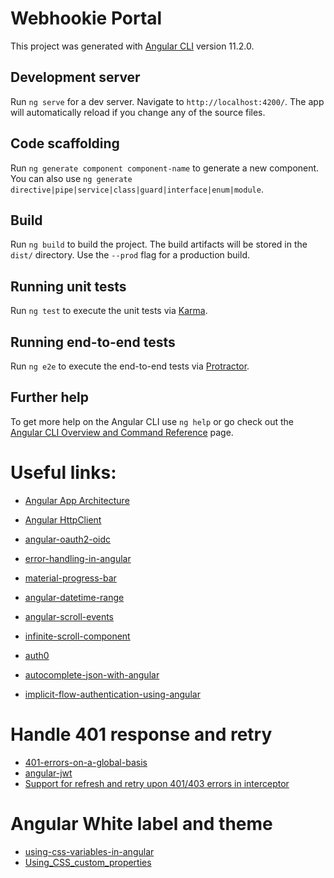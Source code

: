 # Webhookie Portal

This project was generated with [Angular CLI](https://github.com/angular/angular-cli) version 11.2.0.

## Development server

Run `ng serve` for a dev server. Navigate to `http://localhost:4200/`. The app will automatically reload if you change any of the source files.

## Code scaffolding

Run `ng generate component component-name` to generate a new component. You can also use `ng generate directive|pipe|service|class|guard|interface|enum|module`.

## Build

Run `ng build` to build the project. The build artifacts will be stored in the `dist/` directory. Use the `--prod` flag for a production build.

## Running unit tests

Run `ng test` to execute the unit tests via [Karma](https://karma-runner.github.io).

## Running end-to-end tests

Run `ng e2e` to execute the end-to-end tests via [Protractor](http://www.protractortest.org/).

## Further help

To get more help on the Angular CLI use `ng help` or go check out the [Angular CLI Overview and Command Reference](https://angular.io/cli) page.

# Useful links:
- [Angular App Architecture](https://medium.com/@tomastrajan/how-to-build-epic-angular-app-with-clean-architecture-91640ed1656)
- [Angular HttpClient](https://www.techiediaries.com/angular/angular-httpclient-9-8-service-api-calls-and-fetching-data/)
- [angular-oauth2-oidc](https://manfredsteyer.github.io/angular-oauth2-oidc/docs/index.html)
- [error-handling-in-angular](https://medium.com/angular-in-depth/expecting-the-unexpected-best-practices-for-error-handling-in-angular-21c3662ef9e4)
- [material-progress-bar](https://www.positronx.io/angular-material-progress-bar-tutorial-example/)

- [angular-datetime-range](https://github.com/g1eb/angular-datetime-range#readme)
- [angular-scroll-events](https://github.com/g1eb/angular-scroll-events)
- [infinite-scroll-component](https://netbasal.com/build-an-infinite-scroll-component-in-angular-a9c16907a94d)

- [auth0 ](https://community.auth0.com/t/understanding-how-the-audience-concept-actually-works/34011)
- [autocomplete-json-with-angular](https://levelup.gitconnected.com/autocomplete-json-with-angular-and-monaco-f1dcc01e36e1)
- [implicit-flow-authentication-using-angular](https://www.linkedin.com/pulse/implicit-flow-authentication-using-angular-ghanshyam-shukla)
  
# Handle 401 response and retry
- [401-errors-on-a-global-basis](https://stackoverflow.com/questions/46795106/angular-2-how-to-handle-http-oauth-authtoken-401-errors-on-a-global-basis)
- [angular-jwt](https://dev-academy.com/angular-jwt/)
- [Support for refresh and retry upon 401/403 errors in interceptor](https://github.com/manfredsteyer/angular-oauth2-oidc/issues/414)


# Angular White label and theme
- [using-css-variables-in-angular](https://medium.com/@ingobrk/using-css-variables-in-angular-282a9edf1a20)
- [Using_CSS_custom_properties](https://developer.mozilla.org/en-US/docs/Web/CSS/Using_CSS_custom_properties)
